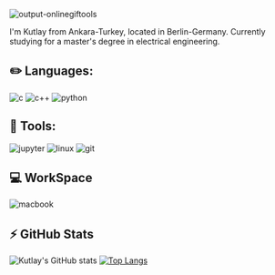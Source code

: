 ![output-onlinegiftools](https://user-images.githubusercontent.com/98892946/163804752-044313b7-0f58-478a-a22c-c5d1089635ea.gif)

I'm Kutlay from Ankara-Turkey, located in Berlin-Germany. Currently studying for a master's degree in electrical engineering.

## ✏️ Languages:

![c](https://img.shields.io/badge/C-00599C?style=for-the-badge&logo=c&logoColor=white)
![c++](https://img.shields.io/badge/C++%20-%2300599A.svg?&style=for-the-badge&logo=c%2B%2B&logoColor=white&color=2c9c91)
![python](https://img.shields.io/badge/Python-%FFFF00.svg?&style=for-the-badge&logo=python&logoColor=white&color=8d3cac)

## 🔧 Tools:
![jupyter](https://img.shields.io/badge/Jupyter-informational?&style=for-the-badge&logo=Jupyter&logoColor=white&color=F37626)
![linux](https://img.shields.io/badge/Linux-informational?style=for-the-badge&logo=linux&logoColor=white&color=d70a53)
![git](https://img.shields.io/badge/GIT-E44C30?style=for-the-badge&logo=git&logoColor=white&color=)

## 💻 WorkSpace
![macbook](https://img.shields.io/badge/apple-macbook%20pro%2013%202018-%23999999.svg?&style=for-the-badge&logo=apple&logoColor=white)

## ⚡ GitHub Stats
![Kutlay's GitHub stats](https://github-readme-stats.vercel.app/api?username=kutlayacar&show_icons=true&theme=nightowl)
[![Top Langs](https://github-readme-stats.vercel.app/api/top-langs/?username=kutlayacar&layout=compact&theme=nightowl)](https://github.com/anuraghazra/github-readme-stats)


<!--
**kutlayacar/kutlayacar** is a ✨ _special_ ✨ repository because its `README.md` (this file) appears on your GitHub profile.


I'm Kutlay from Ankara-Turkey, located in Berlin-Germany. Currently studying for a master's degree in electrical engineering.

### Hi there 👋

Here are some ideas to get you started:

- 🔭 I’m currently working on ...
- 🌱 I’m currently learning ...
- 👯 I’m looking to collaborate on ...
- 🤔 I’m looking for help with ...
- 💬 Ask me about ...
- 📫 How to reach me: ...
- 😄 Pronouns: ...
- ⚡ Fun fact: ...


<p align="left"> <a href="https://www.arduino.cc/" target="_blank" rel="noreferrer"> <img src="https://cdn.worldvectorlogo.com/logos/arduino-1.svg" alt="arduino" width="40" height="40"/> </a>  <a href="https://git-scm.com/" target="_blank" rel="noreferrer"> <img src="https://www.vectorlogo.zone/logos/git-scm/git-scm-icon.svg" alt="git" width="40" height="40"/> </a> <a href="https://www.linux.org/" target="_blank" rel="noreferrer"> <img src="https://raw.githubusercontent.com/devicons/devicon/master/icons/linux/linux-original.svg" alt="linux" width="40" height="40"/> </a> </p>

<p align="left:> <a href="https://www.cprogramming.com/" target="_blank" rel="noreferrer"> <img src="https://raw.githubusercontent.com/devicons/devicon/master/icons/c/c-original.svg" alt="c" width="40" height="40"/> </a><a href="https://www.w3schools.com/cpp/" target="_blank" rel="noreferrer"> <img src="https://raw.githubusercontent.com/devicons/devicon/master/icons/cplusplus/cplusplus-original.svg" alt="cplusplus" width="40" height="40"/> </a><a href="https://www.python.org" target="_blank" rel="noreferrer"> <img src="https://raw.githubusercontent.com/devicons/devicon/master/icons/python/python-original.svg" alt="python" width="40" height="40"/> </a></p>

![c](https://img.shields.io/badge/C-FF0000?style=for-the-badge&logo=c&logoColor=white)
![c++](https://img.shields.io/badge/C++%20-%2300599A.svg?&style=for-the-badge&logo=c%2B%2B&logoColor=white)
![python](https://img.shields.io/badge/Python-%FFFF00.svg?&style=for-the-badge&logo=python&logoColor=white)

-->
